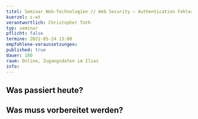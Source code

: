 ```yaml
---
titel: Seminar Web-Technologien // Web Security – Authentication Fehler und wie man sie verhindert
kuerzel: s-wt
verantwortlich: Christopher Toth
typ: seminar
pflicht: false
termine: 2022-05-24 13:00
empfohlene-voraussetzungen: 
published: true
dauer: 180
raum: Online, Zugangsdaten im Ilias
info: 
---
```

## Was passiert heute?

## Was muss vorbereitet werden?